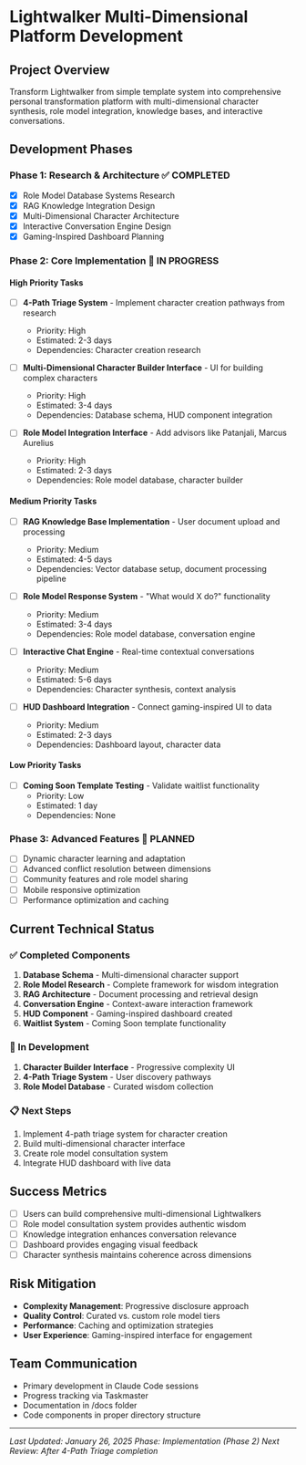 # Lightwalker Multi-Dimensional Platform Development

## Project Overview
Transform Lightwalker from simple template system into comprehensive personal transformation platform with multi-dimensional character synthesis, role model integration, knowledge bases, and interactive conversations.

## Development Phases

### Phase 1: Research & Architecture ✅ COMPLETED
- [x] Role Model Database Systems Research
- [x] RAG Knowledge Integration Design  
- [x] Multi-Dimensional Character Architecture
- [x] Interactive Conversation Engine Design
- [x] Gaming-Inspired Dashboard Planning

### Phase 2: Core Implementation 🔄 IN PROGRESS

#### High Priority Tasks
- [ ] **4-Path Triage System** - Implement character creation pathways from research
  - Priority: High
  - Estimated: 2-3 days
  - Dependencies: Character creation research
  
- [ ] **Multi-Dimensional Character Builder Interface** - UI for building complex characters
  - Priority: High  
  - Estimated: 3-4 days
  - Dependencies: Database schema, HUD component integration

- [ ] **Role Model Integration Interface** - Add advisors like Patanjali, Marcus Aurelius
  - Priority: High
  - Estimated: 2-3 days
  - Dependencies: Role model database, character builder

#### Medium Priority Tasks
- [ ] **RAG Knowledge Base Implementation** - User document upload and processing
  - Priority: Medium
  - Estimated: 4-5 days
  - Dependencies: Vector database setup, document processing pipeline

- [ ] **Role Model Response System** - "What would X do?" functionality
  - Priority: Medium
  - Estimated: 3-4 days
  - Dependencies: Role model database, conversation engine

- [ ] **Interactive Chat Engine** - Real-time contextual conversations
  - Priority: Medium
  - Estimated: 5-6 days
  - Dependencies: Character synthesis, context analysis

- [ ] **HUD Dashboard Integration** - Connect gaming-inspired UI to data
  - Priority: Medium
  - Estimated: 2-3 days
  - Dependencies: Dashboard layout, character data

#### Low Priority Tasks
- [ ] **Coming Soon Template Testing** - Validate waitlist functionality
  - Priority: Low
  - Estimated: 1 day
  - Dependencies: None

### Phase 3: Advanced Features 📅 PLANNED
- [ ] Dynamic character learning and adaptation
- [ ] Advanced conflict resolution between dimensions
- [ ] Community features and role model sharing
- [ ] Mobile responsive optimization
- [ ] Performance optimization and caching

## Current Technical Status

### ✅ Completed Components
1. **Database Schema** - Multi-dimensional character support
2. **Role Model Research** - Complete framework for wisdom integration
3. **RAG Architecture** - Document processing and retrieval design
4. **Conversation Engine** - Context-aware interaction framework
5. **HUD Component** - Gaming-inspired dashboard created
6. **Waitlist System** - Coming Soon template functionality

### 🔄 In Development
1. **Character Builder Interface** - Progressive complexity UI
2. **4-Path Triage System** - User discovery pathways
3. **Role Model Database** - Curated wisdom collection

### 📋 Next Steps
1. Implement 4-path triage system for character creation
2. Build multi-dimensional character interface
3. Create role model consultation system
4. Integrate HUD dashboard with live data

## Success Metrics
- [ ] Users can build comprehensive multi-dimensional Lightwalkers
- [ ] Role model consultation system provides authentic wisdom
- [ ] Knowledge integration enhances conversation relevance
- [ ] Dashboard provides engaging visual feedback
- [ ] Character synthesis maintains coherence across dimensions

## Risk Mitigation
- **Complexity Management**: Progressive disclosure approach
- **Quality Control**: Curated vs. custom role model tiers
- **Performance**: Caching and optimization strategies
- **User Experience**: Gaming-inspired interface for engagement

## Team Communication
- Primary development in Claude Code sessions
- Progress tracking via Taskmaster
- Documentation in /docs folder
- Code components in proper directory structure

---
*Last Updated: January 26, 2025*
*Phase: Implementation (Phase 2)*
*Next Review: After 4-Path Triage completion*
